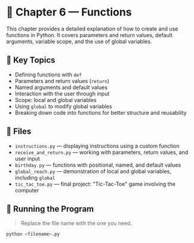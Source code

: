 # 📘 Chapter 6 — Functions

This chapter provides a detailed explanation of how to create and use functions in Python. It covers parameters and return values, default arguments, variable scope, and the use of global variables.

## 🧠 Key Topics

* Defining functions with `def`
* Parameters and return values (`return`)
* Named arguments and default values
* Interaction with the user through input
* Scope: local and global variables
* Using `global` to modify global variables
* Breaking down code into functions for better structure and reusability

## 🚀 Files

* `instructions.py` — displaying instructions using a custom function
* `receive_and_return.py` — working with parameters, return values, and user input
* `birthday.py` — functions with positional, named, and default values
* `global_reach.py` — demonstration of local and global variables, including `global`
* `tic_tac_toe.py` — final project: "Tic-Tac-Toe" game involving the computer

## 📌 Running the Program

> Replace the file name with the one you need.

```bash
python <filename>.py
```
